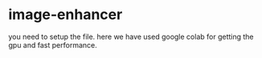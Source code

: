 # image-enhancer

you need to setup the file. here we have used google colab for getting the gpu and fast performance. 
